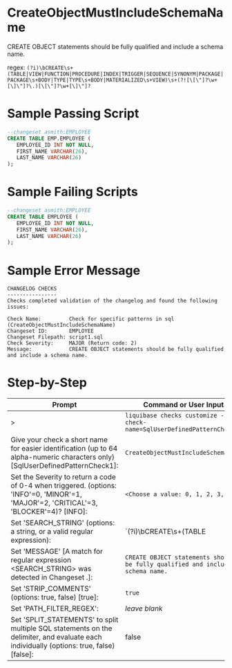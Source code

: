 # CreateObjectMustIncludeSchemaName

CREATE OBJECT statements should be fully qualified and include a schema name.

regex: `(?i)\bCREATE\s+(TABLE|VIEW|FUNCTION|PROCEDURE|INDEX|TRIGGER|SEQUENCE|SYNONYM|PACKAGE|PACKAGE\s+BODY|TYPE|TYPE\s+BODY|MATERIALIZED\s+VIEW)\s+(?![\[\"]?\w+[\]\"]?\.)[\[\"]?\w+[\]\"]?`

# Sample Passing Script
``` sql
--changeset asmith:EMPLOYEE
CREATE TABLE EMP.EMPLOYEE (
   EMPLOYEE_ID INT NOT NULL, 
   FIRST_NAME VARCHAR(26),
   LAST_NAME VARCHAR(26)
);
```
# Sample Failing Scripts
``` sql
--changeset asmith:EMPLOYEE
CREATE TABLE EMPLOYEE (
   EMPLOYEE_ID INT NOT NULL, 
   FIRST_NAME VARCHAR(26),
   LAST_NAME VARCHAR(26)
);
```

# Sample Error Message
```
CHANGELOG CHECKS
----------------
Checks completed validation of the changelog and found the following issues:

Check Name:         Check for specific patterns in sql (CreateObjectMustIncludeSchemaName)
Changeset ID:       EMPLOYEE
Changeset Filepath: script1.sql
Check Severity:     MAJOR (Return code: 2)
Message:            CREATE OBJECT statements should be fully qualified and include a schema name.
```

# Step-by-Step
| Prompt | Command or User Input |
| ------ | ----------------------|
| > | `liquibase checks customize --check-name=SqlUserDefinedPatternCheck` |
| Give your check a short name for easier identification (up to 64 alpha-numeric characters only) [SqlUserDefinedPatternCheck1]: | `CreateObjectMustIncludeSchemaName` |
| Set the Severity to return a code of 0-4 when triggered. (options: 'INFO'=0, 'MINOR'=1, 'MAJOR'=2, 'CRITICAL'=3, 'BLOCKER'=4)? [INFO]: | `<Choose a value: 0, 1, 2, 3, 4>` |
| Set 'SEARCH_STRING' (options: a string, or a valid regular expression): | `(?i)\bCREATE\s+(TABLE|VIEW|FUNCTION|PROCEDURE|INDEX|TRIGGER|SEQUENCE|SYNONYM|PACKAGE|PACKAGE\s+BODY|TYPE|TYPE\s+BODY|MATERIALIZED\s+VIEW)\s+(?![\[\"]?\w+[\]\"]?\.)[\[\"]?\w+[\]\"]?` |
| Set 'MESSAGE' [A match for regular expression <SEARCH_STRING> was detected in Changeset <CHANGESET>.]: | `CREATE OBJECT statements should be fully qualified and include a schema name.` |
| Set 'STRIP_COMMENTS' (options: true, false) [true]: | `true` |
| Set 'PATH_FILTER_REGEX': | _leave blank_ |
| Set 'SPLIT_STATEMENTS' to split multiple SQL statements on the delimiter, and evaluate each individually (options: true, false) [false]: | false |
